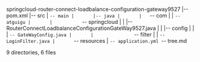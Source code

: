 springcloud-router-connect-loadbalance-configuration-gateway9527
|-- pom.xml
|-- src
|   `-- main
|       |-- java
|       |   `-- com
|       |       `-- atguigu
|       |           `-- springcloud
|       |               |-- RouterConnectLoadbalanceConfigurationGateWay9527.java
|       |               |-- config
|       |               |   `-- GateWayConfig.java
|       |               `-- filter
|       |                   `-- LoginFilter.java
|       `-- resources
|           `-- application.yml
`-- tree.md

9 directories, 6 files
